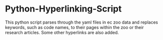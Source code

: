 # Python-Hyperlinking-Script
This python script parses through the yaml files in ec zoo data and replaces keywords, such as code names, to their pages within the zoo or their research articles. Some other hyperlinks are also added.
